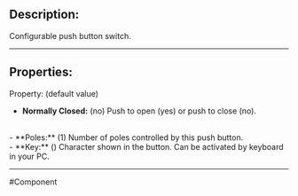 ## Description:

Configurable push button switch.

---

## Properties:
Property: (default value)

- **Normally Closed:** (no)
   Push to open (yes) or push to close (no).
<br>
- **Poles:** (1)
   Number of poles controlled by this push button.
<br>
- **Key:** ()
   Character shown in the button.
   Can be activated by keyboard in your PC.

---

#Component